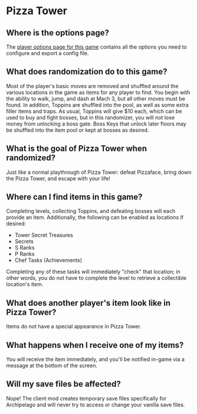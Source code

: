 # Pizza Tower

## Where is the options page?

The [player options page for this game](../player-options) contains all the options you need to configure and export a config file.

## What does randomization do to this game?

Most of the player's basic moves are removed and shuffled around the various locations in the game as items for any player to find. You begin with the ability to walk, jump, and dash at Mach 3, but all other moves must be found. In addition, Toppins are shuffled into the pool, as well as some extra filler items and traps. As usual, Toppins will give $10 each, which can be used to buy and fight bosses, but in this randomizer, you will not lose money from unlocking a boss gate. Boss Keys that unlock later floors may be shuffled into the item pool or kept at bosses as desired.

## What is the goal of Pizza Tower when randomized?

Just like a normal playthrough of Pizza Tower: defeat Pizzaface, bring down the Pizza Tower, and escape with your life!

## Where can I find items in this game?

Completing levels, collecting Toppins, and defeating bosses will each provide an item. Additionally, the following can be enabled as locations if desired:
- Tower Secret Treasures
- Secrets
- S Ranks
- P Ranks
- Chef Tasks (Achievements)

Completing any of these tasks will immediately "check" that location; in other words, you do not have to complete the level to retrieve a collectible location's item.

## What does another player's item look like in Pizza Tower?

Items do not have a special appearance in Pizza Tower.

## What happens when I receive one of my items?

You will receive the item immediately, and you'll be notified in-game via a message at the bottom of the screen.

## Will my save files be affected?

Nope! The client mod creates temporary save files specifically for Archipelago and will never try to access or change your vanilla save files.